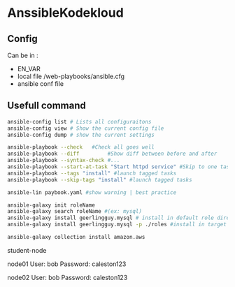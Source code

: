 # AnssibleKodekloud

## Config 

Can be in :
 - EN_VAR
 - local file /web-playbooks/ansible.cfg
 - ansible conf file

## Usefull command 
 
```bash
ansible-config list # Lists all configuraitons
ansible-config view # Show the current config file
ansible-config dump # show the current settings

ansible-playbook --check   #Check all goes well
ansible-playbook --diff         #Show diff between before and after
ansible-playbook --syntax-check #...
ansible-playbook --start-at-task "Start httpd service" #Skip to one task between before and after
ansible-playbook --tags "install" #launch tagged tasks
ansible-playbook --skip-tags "install" #launch tagged tasks

ansible-lin paybook.yaml #show warning | best practice

ansible-galaxy init roleName
ansible-galaxy search roleName #(ex: mysql)
ansible-galaxy install geerlingguy.mysql # install in default role directory `ansible-config dump | grep role`
ansible-galaxy install geerlingguy.mysql -p ./roles #install in target directory

ansible-galaxy collection install amazon.aws
```

student-node

node01
User: bob
Password: caleston123

node02
User: bob
Password: caleston123